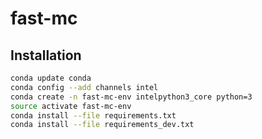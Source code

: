 # fast-mc

## Installation

```bash
conda update conda
conda config --add channels intel
conda create -n fast-mc-env intelpython3_core python=3
source activate fast-mc-env
conda install --file requirements.txt
conda install --file requirements_dev.txt
```